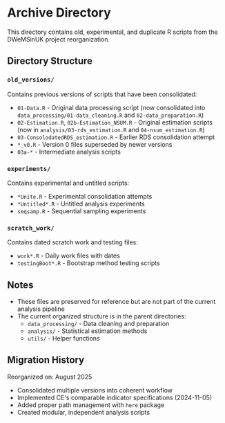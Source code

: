 # Archive Directory

This directory contains old, experimental, and duplicate R scripts from the DWeMSinUK project reorganization.

## Directory Structure

### `old_versions/`
Contains previous versions of scripts that have been consolidated:
- `01-Data.R` - Original data processing script (now consolidated into `data_processing/01-data_cleaning.R` and `02-data_preparation.R`)
- `02-Estimation.R`, `02b-Estimation_NSUM.R` - Original estimation scripts (now in `analysis/03-rds_estimation.R` and `04-nsum_estimation.R`)
- `03-ConsolodatedRDS_estimation.R` - Earlier RDS consolidation attempt
- `*_v0.R` - Version 0 files superseded by newer versions
- `03a-*` - Intermediate analysis scripts

### `experiments/`
Contains experimental and untitled scripts:
- `*Unite.R` - Experimental consolidation attempts
- `*Untitled*.R` - Untitled analysis experiments
- `seqsamp.R` - Sequential sampling experiments

### `scratch_work/`
Contains dated scratch work and testing files:
- `work*.R` - Daily work files with dates
- `testingBoot*.R` - Bootstrap method testing scripts

## Notes

- These files are preserved for reference but are not part of the current analysis pipeline
- The current organized structure is in the parent directories:
  - `data_processing/` - Data cleaning and preparation
  - `analysis/` - Statistical estimation methods
  - `utils/` - Helper functions

## Migration History

Reorganized on: August 2025
- Consolidated multiple versions into coherent workflow
- Implemented CE's comparable indicator specifications (2024-11-05)
- Added proper path management with `here` package
- Created modular, independent analysis scripts